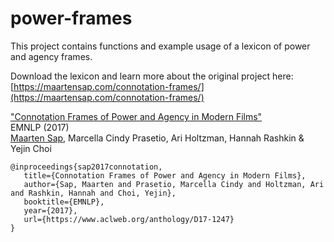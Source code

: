 # power-frames

This project contains functions and example usage of a lexicon of power and agency frames.

Download the lexicon and learn more about the original project here:   
[https://maartensap.com/connotation-frames/](https://maartensap.com/connotation-frames/)

["Connotation Frames of Power and Agency in Modern Films"](https://aclanthology.org/D17-1247/)  
EMNLP (2017)  
[Maarten Sap](https://maartensap.com/), Marcella Cindy Prasetio, Ari Holtzman, Hannah Rashkin & Yejin Choi  

```
@inproceedings{sap2017connotation,  
   title={Connotation Frames of Power and Agency in Modern Films},  
   author={Sap, Maarten and Prasetio, Marcella Cindy and Holtzman, Ari and Rashkin, Hannah and Choi, Yejin},  
   booktitle={EMNLP},  
   year={2017},  
   url={https://www.aclweb.org/anthology/D17-1247}  
}
```
